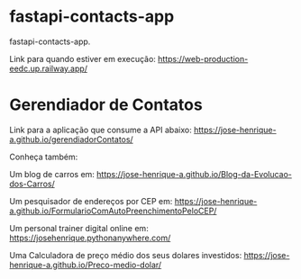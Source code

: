 # fastapi-contacts-app
fastapi-contacts-app.

Link para quando estiver em execução: https://web-production-eedc.up.railway.app/

# Gerendiador de Contatos
Link para a aplicação que consume a API abaixo: https://jose-henrique-a.github.io/gerendiadorContatos/

Conheça também:

Um blog de carros em: https://jose-henrique-a.github.io/Blog-da-Evolucao-dos-Carros/

Um pesquisador de endereços por CEP em: https://jose-henrique-a.github.io/FormularioComAutoPreenchimentoPeloCEP/

Um personal trainer digital online em: https://josehenrique.pythonanywhere.com/

Uma Calculadora de preço médio dos seus dolares investidos: https://jose-henrique-a.github.io/Preco-medio-dolar/
